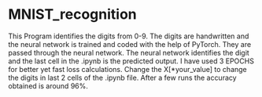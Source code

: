 ﻿# MNIST_recognition
This Program identifies the digits from 0-9.
The digits are handwritten and the neural network is trained and coded with the help of PyTorch. 
They are passed through the neural network.
The neural network identifies the digit and the last cell in the .ipynb is the predicted output.
I have used 3 EPOCHS for better yet fast loss calculations.
Change the X[*your_value] to change the digits in last 2 cells of the .ipynb file.
After a few runs the accuracy obtained is around 96%. 
